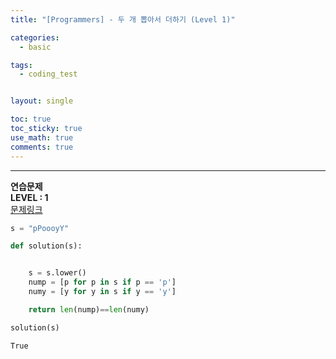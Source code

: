 ```yaml
---
title: "[Programmers] - 두 개 뽑아서 더하기 (Level 1)"

categories:
  - basic

tags:
  - coding_test


layout: single

toc: true
toc_sticky: true
use_math: true
comments: true
---
```


---
**연습문제**  
**LEVEL : 1**   
[문제링크](https://programmers.co.kr/learn/courses/30/lessons/12916)  


```python
s = "pPoooyY"
```


```python
def solution(s):


    s = s.lower()
    nump = [p for p in s if p == 'p']
    numy = [y for y in s if y == 'y']

    return len(nump)==len(numy)
```


```python
solution(s)
```




    True
